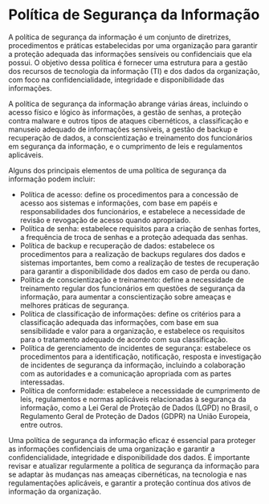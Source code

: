 # Política de Segurança da Informação

A política de segurança da informação é um conjunto de diretrizes, procedimentos e práticas estabelecidas por uma organização para garantir a proteção adequada das informações sensíveis ou confidenciais que ela possui. O objetivo dessa política é fornecer uma estrutura para a gestão dos recursos de tecnologia da informação (TI) e dos dados da organização, com foco na confidencialidade, integridade e disponibilidade das informações.

A política de segurança da informação abrange várias áreas, incluindo o acesso físico e lógico às informações, a gestão de senhas, a proteção contra malware e outros tipos de ataques cibernéticos, a classificação e manuseio adequado de informações sensíveis, a gestão de backup e recuperação de dados, a conscientização e treinamento dos funcionários em segurança da informação, e o cumprimento de leis e regulamentos aplicáveis.

Alguns dos principais elementos de uma política de segurança da informação podem incluir:

- Política de acesso: define os procedimentos para a concessão de acesso aos sistemas e informações, com base em papéis e responsabilidades dos funcionários, e estabelece a necessidade de revisão e revogação de acesso quando apropriado.
- Política de senha: estabelece requisitos para a criação de senhas fortes, a frequência de troca de senhas e a proteção adequada das senhas.
- Política de backup e recuperação de dados: estabelece os procedimentos para a realização de backups regulares dos dados e sistemas importantes, bem como a realização de testes de recuperação para garantir a disponibilidade dos dados em caso de perda ou dano.
- Política de conscientização e treinamento: define a necessidade de treinamento regular dos funcionários em questões de segurança da informação, para aumentar a conscientização sobre ameaças e melhores práticas de segurança.
- Política de classificação de informações: define os critérios para a classificação adequada das informações, com base em sua sensibilidade e valor para a organização, e estabelece os requisitos para o tratamento adequado de acordo com sua classificação.
- Política de gerenciamento de incidentes de segurança: estabelece os procedimentos para a identificação, notificação, resposta e investigação de incidentes de segurança da informação, incluindo a colaboração com as autoridades e a comunicação apropriada com as partes interessadas.
- Política de conformidade: estabelece a necessidade de cumprimento de leis, regulamentos e normas aplicáveis relacionadas à segurança da informação, como a Lei Geral de Proteção de Dados (LGPD) no Brasil, o Regulamento Geral de Proteção de Dados (GDPR) na União Europeia, entre outros.

Uma política de segurança da informação eficaz é essencial para proteger as informações confidenciais de uma organização e garantir a confidencialidade, integridade e disponibilidade dos dados. É importante revisar e atualizar regularmente a política de segurança da informação para se adaptar às mudanças nas ameaças cibernéticas, na tecnologia e nas regulamentações aplicáveis, e garantir a proteção contínua dos ativos de informação da organização.
